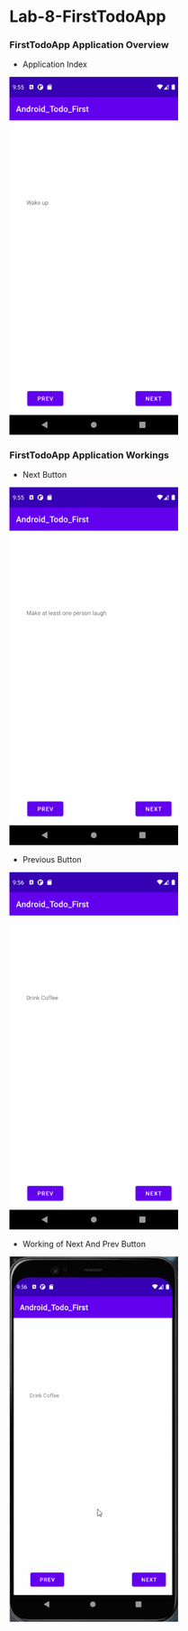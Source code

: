 # Lab-8-FirstTodoApp

### FirstTodoApp Application Overview

- Application Index
<img src="Screenshots/TodoIndex.png" width=300/>

### FirstTodoApp Application Workings

- Next Button
<img src="Screenshots/TodoNext.png" width=300/>

- Previous Button
<img src="Screenshots/TodoPrev.png" width=300/>

 - Working of Next And Prev Button
<img src="Screenshots/TodoGif.gif" width=300/>

  

